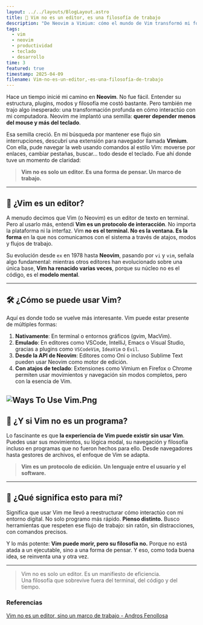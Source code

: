 ```yaml
---
layout: ../../layouts/BlogLayout.astro
title: 🧠 Vim no es un editor, es una filosofía de trabajo
description: "De Neovim a Vimium: cómo el mundo de Vim transformó mi forma de usar el teclado, navegar y desarrollar. Mucho más que un editor, es un marco mental y técnico."
tags:
  - vim
  - neovim
  - productividad
  - teclado
  - desarrollo
time: 3
featured: true
timestamp: 2025-04-09
filename: Vim-no-es-un-editor,-es-una-filosofía-de-trabajo
---
```

Hace un tiempo inicié mi camino en **Neovim**. No fue fácil. Entender su estructura, plugins, modos y filosofía me costó bastante. Pero también me trajo algo inesperado: una transformación profunda en cómo interactúo con mi computadora. Neovim me implantó una semilla: **querer depender menos del mouse y más del teclado**.

Esa semilla creció. En mi búsqueda por mantener ese flujo sin interrupciones, descubrí una extensión para navegador llamada **Vimium**. Con ella, pude navegar la web usando comandos al estilo Vim: moverse por enlaces, cambiar pestañas, buscar… todo desde el teclado. Fue ahí donde tuve un momento de claridad:

> **Vim no es solo un editor. Es una forma de pensar. Un marco de trabajo.**

---

## 🌱 ¿Vim es un editor?

A menudo decimos que Vim (o Neovim) es un editor de texto en terminal. Pero al usarlo más, entendí **Vim es un protocolo de interacción**. No importa la plataforma ni la interfaz. Vim **no es el terminal. No es la ventana. Es la forma** en la que nos comunicamos con el sistema a través de atajos, modos y flujos de trabajo.

Su evolución desde `ex` en 1978 hasta **Neovim**, pasando por `vi` y `vim`, señala algo fundamental: mientras otros editores han evolucionado sobre una única base, **Vim ha renacido varias veces**, porque su núcleo no es el código, es el **modelo mental**.

---

## 🛠️ ¿Cómo se puede usar Vim?

Aquí es donde todo se vuelve más interesante. Vim puede estar presente de múltiples formas:

1. **Nativamente**: En terminal o entornos gráficos (gvim, MacVim).
2. **Emulado**: En editores como VSCode, IntelliJ, Emacs o Visual Studio, gracias a plugins como `VSCodeVim`, `IdeaVim` o `Evil`.
3. **Desde la API de Neovim**: Editores como Oni o incluso Sublime Text pueden usar Neovim como motor de edición.
4. **Con atajos de teclado**: Extensiones como Vimium en Firefox o Chrome permiten usar movimientos y navegación sin modos completos, pero con la esencia de Vim.

![Ways To Use Vim.Png](/images/ways-to-use-vim.webp)
---

## 🤯 ¿Y si Vim no es un programa?

Lo fascinante es que **la experiencia de Vim puede existir sin usar Vim**. Puedes usar sus movimientos, su lógica modal, su navegación y filosofía incluso en programas que no fueron hechos para ello. Desde navegadores hasta gestores de archivos, el enfoque de Vim se adapta.

> **Vim es un protocolo de edición. Un lenguaje entre el usuario y el software.**

---

## 🧭 ¿Qué significa esto para mí?

Significa que usar Vim me llevó a reestructurar cómo interactúo con mi entorno digital. No solo programo más rápido. **Pienso distinto.** Busco herramientas que respeten ese flujo de trabajo: sin ratón, sin distracciones, con comandos precisos.

Y lo más potente: **Vim puede morir, pero su filosofía no.** Porque no está atada a un ejecutable, sino a una forma de pensar. Y eso, como toda buena idea, se reinventa una y otra vez.

---

> Vim no es solo un editor. Es un manifiesto de eficiencia.  
> Una filosofía que sobrevive fuera del terminal, del código y del tiempo.

### Referencias
[Vim no es un editor, sino un marco de trabajo - Andros Fenollosa](https://programadorwebvalencia.com/vim-no-es-un-editor-sino-un-marco-de-trabajo/)